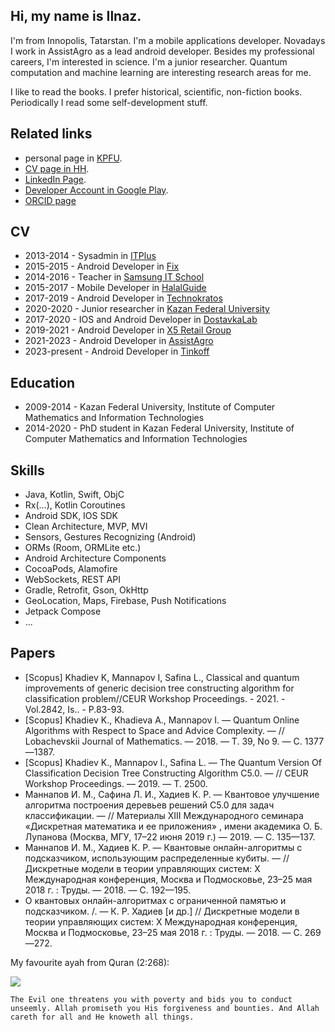## Hi, my name is Ilnaz.

I'm from Innopolis, Tatarstan. I'm a mobile applications developer. Novadays I work in AssistAgro as a lead android developer.
Besides my professional careers, I'm interested in science. I'm a junior researcher. Quantum computation and machine learning are interesting research areas for me. 

I like to read the books. I prefer historical, scientific, non-fiction books. Periodically I read some self-development stuff.

## Related links
- personal page in [KPFU](https://kpfu.ru/ilnaz.mannapov). 
- [CV page in HH](https://kazan.hh.ru/resume/75fac962ff01de33590039ed1f797579787850). 
- [LinkedIn Page](https://www.linkedin.com/in/ilnaz-mannapov-78a4ba191/).
- [Developer Account in Google Play](https://play.google.com/store/apps/developer?id=MslmTatSoft).
- [ORCID page](https://orcid.org/0000-0003-0347-2137)

## CV
- 2013-2014 - Sysadmin in [ITPlus](http://itplus.ru/)
- 2015-2015 - Android Developer in [Fix](https://fix.ru/)
- 2014-2016 - Teacher in [Samsung IT School](https://myitschool.ru/)
- 2015-2017 - Mobile Developer in [HalalGuide](https://halalguide.me/kazan)
- 2017-2019 - Android Developer in [Technokratos](https://technokratos.com/)
- 2020-2020 - Junior researcher in [Kazan Federal University](https://kpfu.ru)
- 2017-2020 - IOS and Android Developer in [DostavkaLab](https://dostavkalab.ru/)
- 2019-2021 - Android Developer in [X5 Retail Group](https://www.x5.ru/ru)
- 2021-2023 - Android Developer in [AssistAgro](https://assistagro.com/)
- 2023-present - Android Developer in [Tinkoff](https://www.tinkoff.ru/)

## Education
- 2009-2014 - Kazan Federal University, Institute of Computer Mathematics and Information Technologies
- 2014-2020 - PhD student in Kazan Federal University, Institute of Computer Mathematics and Information Technologies

## Skills
- Java, Kotlin, Swift, ObjC
- Rx(...), Kotlin Coroutines
- Android SDK, IOS SDK
- Clean Architecture, MVP, MVI
- Sensors, Gestures Recognizing (Android)
- ORMs (Room, ORMLite etc.)
- Android Architecture Components
- CocoaPods, Alamofire
- WebSockets, REST API
- Gradle, Retrofit, Gson, OkHttp
- GeoLocation, Maps, Firebase, Push Notifications
- Jetpack Compose
- ...

## Papers
- [Scopus] Khadiev K, Mannapov I, Safina L., Classical and quantum improvements of generic decision tree constructing algorithm for classification problem//CEUR Workshop Proceedings. - 2021. - Vol.2842, Is.. - P.83-93.
- [Scopus] Khadiev K., Khadieva A., Mannapov I. — Quantum Online Algorithms with Respect to Space and Advice Complexity. — // Lobachevskii Journal of Mathematics. — 2018. — Т. 39, No 9. — С. 1377—1387.
- [Scopus] Khadiev K., Mannapov I., Safina L. — The Quantum Version Of Classification Decision Tree Constructing Algorithm C5.0. — // CEUR Workshop Proceedings. — 2019. — Т. 2500.
- Маннапов И. М., Сафина Л. И., Хадиев К. Р. — Квантовое улучшение алгоритма построения деревьев решений C5.0 для задач классификации. — // Материалы XIII Международного семинара «Дискретная математика и ее приложения» , имени академика О. Б. Лупанова (Москва, МГУ, 17–22 июня 2019 г.) — 2019. — С. 135—137.
- Маннапов И. М., Хадиев К. Р. — Квантовые онлайн-алгоритмы с подсказчиком, использующим распределенные кубиты. — // Дискретные модели в теории управляющих систем: Х Международная конференция, Москва и Подмосковье, 23–25 мая 2018 г. : Труды. — 2018. — С. 192—195.
- О квантовых онлайн-алгоритмах с ограниченной памятью и
подсказчиком. /. — К. Р. Хадиев [и др.] // Дискретные модели в теории управляющих систем: Х Международная конференция, Москва и Подмосковье, 23–25 мая 2018 г. : Труды. — 2018. — С. 269—272.

My favourite ayah from Quran (2:268):

![](https://quran-online.ru/ayats-png/2_268.png)
```
The Evil one threatens you with poverty and bids you to conduct unseemly. Allah promiseth you His forgiveness and bounties. And Allah careth for all and He knoweth all things.
```



